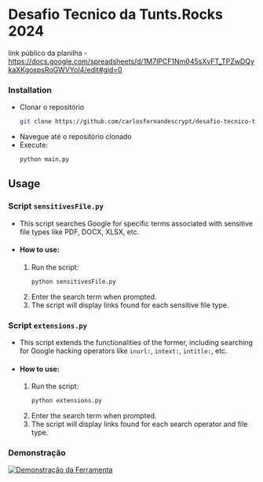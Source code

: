 # Desafio Tecnico da Tunts.Rocks 2024

link público da planilha - https://docs.google.com/spreadsheets/d/1M7IPCF1Nm045sXvFT_TPZwDQykaXKgoxpsRoGWVYoI4/edit#gid=0

### Installation

- Clonar o repositório
    ```bash
    git clone https://github.com/carlosfernandescrypt/desafio-tecnico-tuntsrocks-2024.git
    ```
- Navegue até o repositório clonado
- Execute:
    ```python
    python main.py
    ```

## Usage

### Script `sensitivesFile.py`

- This script searches Google for specific terms associated with sensitive file types like PDF, DOCX, XLSX, etc.
- #### How to use:
    1. Run the script:
        ```bash
        python sensitivesFile.py
        ```
    2. Enter the search term when prompted.
    3. The script will display links found for each sensitive file type.

### Script `extensions.py`

- This script extends the functionalities of the former, including searching for Google hacking operators like `inurl:`, `intext:`, `intitle:`, etc.
- #### How to use:
    1. Run the script:
        ```bash
        python extensions.py
        ```
    2. Enter the search term when prompted.
    3. The script will display links found for each search operator and file type.

### Demonstração

[![Demonstração da Ferramenta](http://img.youtube.com/vi/1GD5ZTuXbJc/0.jpg)](http://www.youtube.com/watch?v=1GD5ZTuXbJc)

